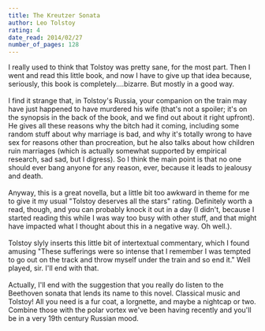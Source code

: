 ```yaml
---
title: The Kreutzer Sonata
author: Leo Tolstoy
rating: 4
date_read: 2014/02/27
number_of_pages: 128
---
```


I really used to think that Tolstoy was pretty sane, for the most part. Then I went and read this little book, and now I have to give up that idea because, seriously, this book is completely....bizarre. But mostly in a good way.<br/><br/>I find it strange that, in Tolstoy's Russia, your companion on the train may have just happened to have murdered his wife (that's not a spoiler; it's on the synopsis in the back of the book, and we find out about it right upfront). He gives all these reasons why the bitch had it coming, including some random stuff about why marriage is bad, and why it's totally wrong to have sex for reasons other than procreation, but he also talks about how children ruin marriages (which is actually somewhat supported by empirical research, sad sad, but I digress). So I think the main point is that no one should ever bang anyone for any reason, ever, because it leads to jealousy and death.<br/><br/>Anyway, this is a great novella, but a little bit too awkward in theme for me to give it my usual "Tolstoy deserves all the stars" rating. Definitely worth a read, though, and you can probably knock it out in a day (I didn't, because I started reading this while I was way too busy with other stuff, and that might have impacted what I thought about this in a negative way. Oh well.).<br/><br/>Tolstoy slyly inserts this little bit of intertextual commentary, which I found amusing "These sufferings were so intense that I remember I was tempted to go out on the track and throw myself under the train and so end it." Well played, sir. I'll end with that.<br/><br/>Actually, I'll end with the suggestion that you really do listen to the Beethoven sonata that lends its name to this novel. Classical music and Tolstoy! All you need is a fur coat, a lorgnette, and maybe a nightcap or two. Combine those with the polar vortex we've been having recently and you'll be in a very 19th century Russian mood.